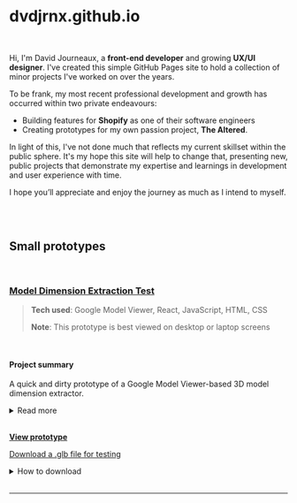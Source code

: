 # dvdjrnx.github.io

<br>

Hi, I'm David Journeaux, a **front-end developer** and growing **UX/UI designer**. I've created this simple GitHub Pages site to hold a collection of minor projects I've worked on over the years.

To be frank, my most recent professional development and growth has occurred within two private endeavours:

- Building features for **Shopify** as one of their software engineers
- Creating prototypes for my own passion project, **The Altered**.

In light of this, I've not done much that reflects my current skillset within the public sphere. It's my hope this site will help to change that, presenting new, public projects that demonstrate my expertise and learnings in development and user experience with time.

I hope you’ll appreciate and enjoy the journey as much as I intend to myself.

<br>
<br>

## Small prototypes

<br>

### [Model Dimension Extraction Test](https://dvdjrnx.github.io/model-viewer-dimensions)

> **Tech used**: Google Model Viewer, React, JavaScript, HTML, CSS
>
> **Note**: This prototype is best viewed on desktop or laptop screens

<br>

#### Project summary

A quick and dirty prototype of a Google Model Viewer-based 3D model dimension extractor.

<details>
<summary>Read more</summary>

<br>

This project was a prototyping test explored as part of my 3D and AR/VR work with Shopify. It tested model-viewer's getDimensions method for performance viability in a project that required quickly assessing a model's dimensions to facilitate further business logic down the line.

The prototype mounts a model-viewer instance when a file is dropped on the UI's drop zone, and the model-viewer's src attribute is set to an object URL of the model. The moment the model loads, getDimensions is called and x, y, and z dimensions are displayed.

Included in the code is a call to console.time that runs on file drop, and a console.endTime call that runs once dimensions are set in state. The results can be viewed in the console tab of Dev Tools and used to help gauge the performance viability of using model-viewer to get dimensions from models of various file sizes.

UI was not a focus for this test.

<img src="./public/model-viewer-dimensions.png" alt="Screenshot of prototype showing a Marshall amp model loaded in the UI with dimensions displayed and the timing results shown in Dev Tools" />

</details>

<br>

**[View prototype](https://dvdjrnx.github.io/model-viewer-dimensions)**

[Download a .glb file for testing](https://github.com/dvdjrnx/model-viewer-dimensions/blob/master/public/hamburger-draco.glb)

<details>

<summary>How to download</summary>

<br>

The link above will take you to a GitHub repository page where you can download a .glb file if you don't have your own for testing. The image below shows where you can find the download button on the linked repository page.

<img src="./public/download-glb.png" alt="Image showing where to download the mentioned .glb file in the linked GitHub repository page" />

</details>

<br>
<hr>
